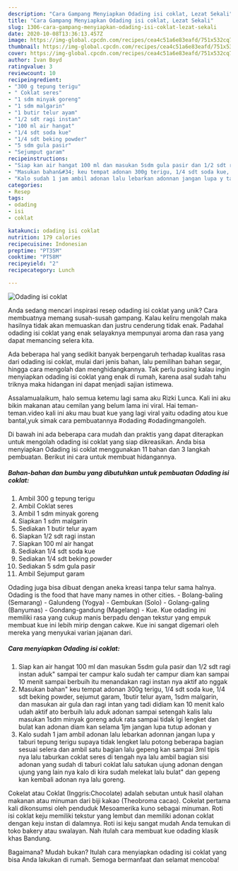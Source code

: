```yaml
---
description: "Cara Gampang Menyiapkan Odading isi coklat, Lezat Sekali"
title: "Cara Gampang Menyiapkan Odading isi coklat, Lezat Sekali"
slug: 1306-cara-gampang-menyiapkan-odading-isi-coklat-lezat-sekali
date: 2020-10-08T13:36:13.457Z
image: https://img-global.cpcdn.com/recipes/cea4c51a6e83eafd/751x532cq70/odading-isi-coklat-foto-resep-utama.jpg
thumbnail: https://img-global.cpcdn.com/recipes/cea4c51a6e83eafd/751x532cq70/odading-isi-coklat-foto-resep-utama.jpg
cover: https://img-global.cpcdn.com/recipes/cea4c51a6e83eafd/751x532cq70/odading-isi-coklat-foto-resep-utama.jpg
author: Ivan Boyd
ratingvalue: 3
reviewcount: 10
recipeingredient:
- "300 g tepung terigu"
- " Coklat seres"
- "1 sdm minyak goreng"
- "1 sdm malgarin"
- "1 butir telur ayam"
- "1/2 sdt ragi instan"
- "100 ml air hangat"
- "1/4 sdt soda kue"
- "1/4 sdt beking powder"
- "5 sdm gula pasir"
- "Sejumput garam"
recipeinstructions:
- "Siap kan air hangat 100 ml dan masukan 5sdm gula pasir dan 1/2 sdt ragi instan aduk&#34; sampai ter campur kalo sudah ter campur diam kan sampai 10 menit sampai berbuih itu menandakan ragi instan nya aktif ato nggak"
- "Masukan bahan&#34; keu tempat adonan 300g terigu, 1/4 sdt soda kue, 1/4 sdt beking powder, sejumut garam, 1butir telur ayam, 1sdm malgarin, dan masukan air gula dan ragi intan yang tadi didiam kan 10 menit kalo udah aktif ato berbuih lalu aduk adonan sampai setengah kalis lalu masukan 1sdm minyak goreng aduk rata sampai tidak lgi lengket dan bulat kan adonan diam kan selama 1jm jangan lupa tutup adonan y"
- "Kalo sudah 1 jam ambil adonan lalu lebarkan adonnan jangan lupa y taburi tepung terigu supaya tidak lengket lalu potong beberapa bagian sesuai selera dan ambil satu bagian lalu gepeng kan sampai 3ml tipis nya lalu taburkan coklat seres di tengah nya lalu ambil bagian sisi adonan yang sudah di taburi coklat lalu satukan ujung adonan dengan ujung yang lain nya kalo di kira sudah melekat lalu bulat&#34; dan gepeng kan kembali adonan nya lalu goreng."
categories:
- Resep
tags:
- odading
- isi
- coklat

katakunci: odading isi coklat 
nutrition: 179 calories
recipecuisine: Indonesian
preptime: "PT35M"
cooktime: "PT58M"
recipeyield: "2"
recipecategory: Lunch

---
```



![Odading isi coklat](https://img-global.cpcdn.com/recipes/cea4c51a6e83eafd/751x532cq70/odading-isi-coklat-foto-resep-utama.jpg)

Anda sedang mencari inspirasi resep odading isi coklat yang unik? Cara membuatnya memang susah-susah gampang. Kalau keliru mengolah maka hasilnya tidak akan memuaskan dan justru cenderung tidak enak. Padahal odading isi coklat yang enak selayaknya mempunyai aroma dan rasa yang dapat memancing selera kita.

Ada beberapa hal yang sedikit banyak berpengaruh terhadap kualitas rasa dari odading isi coklat, mulai dari jenis bahan, lalu pemilihan bahan segar, hingga cara mengolah dan menghidangkannya. Tak perlu pusing kalau ingin menyiapkan odading isi coklat yang enak di rumah, karena asal sudah tahu triknya maka hidangan ini dapat menjadi sajian istimewa.

Assalamualaikum, halo semua ketemu lagi sama aku Rizki Lunca. Kali ini aku bikin makanan atau cemilan yang belum lama ini viral. Hai teman-teman.video kali ini aku mau buat kue yang lagi viral yaitu odading atou kue bantal,yuk simak cara pembuatannya #odading #odadingmangoleh.


Di bawah ini ada beberapa cara mudah dan praktis yang dapat diterapkan untuk mengolah odading isi coklat yang siap dikreasikan. Anda bisa menyiapkan Odading isi coklat menggunakan 11 bahan dan 3 langkah pembuatan. Berikut ini cara untuk membuat hidangannya.

<!--inarticleads1-->

##### Bahan-bahan dan bumbu yang dibutuhkan untuk pembuatan Odading isi coklat:

1. Ambil 300 g tepung terigu
1. Ambil  Coklat seres
1. Ambil 1 sdm minyak goreng
1. Siapkan 1 sdm malgarin
1. Sediakan 1 butir telur ayam
1. Siapkan 1/2 sdt ragi instan
1. Siapkan 100 ml air hangat
1. Sediakan 1/4 sdt soda kue
1. Sediakan 1/4 sdt beking powder
1. Sediakan 5 sdm gula pasir
1. Ambil Sejumput garam


Odading juga bisa dibuat dengan aneka kreasi tanpa telur sama halnya. Odading is the food that have many names in other cities. - Bolang-baling (Semarang) - Galundeng (Yogya) - Gembukan (Solo) - Golang-galing (Banyumas) - Gondang-gandung (Magelang) - Kue. Kue odading ini memiliki rasa yang cukup manis berpadu dengan tekstur yang empuk membuat kue ini lebih mirip dengan cakwe. Kue ini sangat digemari oleh mereka yang menyukai varian jajanan dari. 

<!--inarticleads2-->

##### Cara menyiapkan Odading isi coklat:

1. Siap kan air hangat 100 ml dan masukan 5sdm gula pasir dan 1/2 sdt ragi instan aduk&#34; sampai ter campur kalo sudah ter campur diam kan sampai 10 menit sampai berbuih itu menandakan ragi instan nya aktif ato nggak
1. Masukan bahan&#34; keu tempat adonan 300g terigu, 1/4 sdt soda kue, 1/4 sdt beking powder, sejumut garam, 1butir telur ayam, 1sdm malgarin, dan masukan air gula dan ragi intan yang tadi didiam kan 10 menit kalo udah aktif ato berbuih lalu aduk adonan sampai setengah kalis lalu masukan 1sdm minyak goreng aduk rata sampai tidak lgi lengket dan bulat kan adonan diam kan selama 1jm jangan lupa tutup adonan y
1. Kalo sudah 1 jam ambil adonan lalu lebarkan adonnan jangan lupa y taburi tepung terigu supaya tidak lengket lalu potong beberapa bagian sesuai selera dan ambil satu bagian lalu gepeng kan sampai 3ml tipis nya lalu taburkan coklat seres di tengah nya lalu ambil bagian sisi adonan yang sudah di taburi coklat lalu satukan ujung adonan dengan ujung yang lain nya kalo di kira sudah melekat lalu bulat&#34; dan gepeng kan kembali adonan nya lalu goreng.


Cokelat atau Coklat (Inggris:Chocolate) adalah sebutan untuk hasil olahan makanan atau minuman dari biji kakao (Theobroma cacao). Cokelat pertama kali dikonsumsi oleh penduduk Mesoamerika kuno sebagai minuman. Roti isi coklat keju memiliki tekstur yang lembut dan memiliki adonan coklat dengan keju instan di dalamnya. Roti isi keju sangat mudah Anda temukan di toko bakery atau swalayan. Nah itulah cara membuat kue odading klasik khas Bandung. 

Bagaimana? Mudah bukan? Itulah cara menyiapkan odading isi coklat yang bisa Anda lakukan di rumah. Semoga bermanfaat dan selamat mencoba!
